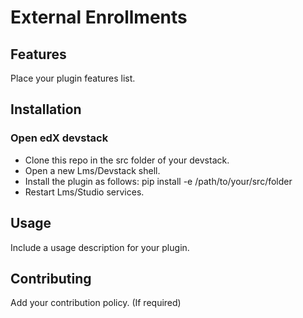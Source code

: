 # External Enrollments

## Features

Place your plugin features list.

## Installation

### Open edX devstack

- Clone this repo in the src folder of your devstack.
- Open a new Lms/Devstack shell.
- Install the plugin as follows: pip install -e /path/to/your/src/folder
- Restart Lms/Studio services.

## Usage

Include a usage description for your plugin.

## Contributing

Add your contribution policy. (If required)
